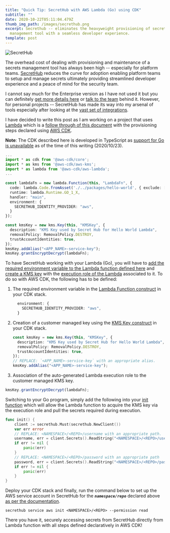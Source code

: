 ```yaml
---
title: "Quick Tip: SecretHub with AWS Lambda (Go) using CDK"
subtitle: ""
date: 2020-10-22T05:11:04.479Z
thumb_img_path: /images/secrethub.png
excerpt: Secrethub -- eliminates the heavyweight provisioning of secrets
  management tool with a seamless developer experience.
template: post
---
```

![](/images/screenshot-2020-10-23-at-2.01.35-pm.png "SecretHub")

The overhead cost of dealing with provisioning and maintenance of a secrets management tool has always been high -- especially for platform teams. [SecretHub](https://secrethub.io/) reduces the curve for adoption enabling platform teams to setup and manage secrets ultimately providing streamlined developer experience and a peace of mind for the security team.

I cannot say much for the Enterprise version as I have not used it but you can definitely [get more details here](https://secrethub.io/enterprise/) or [talk to the team](https://secrethub.io/enterprise/contact/) behind it. However, for personal projects -- SecretHub has made its way into my arsenal of tools especially after looking at the [vast set of integrations](https://secrethub.io/integrations/).

I have decided to write this post as I am working on a project that uses [Lambda](https://aws.amazon.com/lambda/) which is a [follow through of this document](https://secrethub.io/docs/guides/aws-lambda-go/) with the provisioning steps declared using [AWS CDK](https://aws.amazon.com/cdk/).

**Note**: The CDK described here is developed in TypeScript as [support for Go is unavailable](https://github.com/aws/aws-cdk/issues/547) as of the time of this writing (2020/10/23).

```typescript
...
import * as cdk from '@aws-cdk/core';
import * as kms from '@aws-cdk/aws-kms';
import * as lambda from '@aws-cdk/aws-lambda';
...
    
const lambdaFn = new lambda.Function(this, "LambdaFn", {
  code: lambda.Code.fromAsset('./../packages/hello-world', { exclude: ['*.go', '*.bazel', 'static/**'] }),
  runtime: lambda.Runtime.GO_1_X,
  handler: "main",
  environment: {
    SECRETHUB_IDENTITY_PROVIDER: "aws",
  }
});

const kmsKey = new kms.Key(this, "KMSKey", {
  description: "KMS Key used by Secret Hub for Hello World Lambda",
  removalPolicy: RemovalPolicy.DESTROY,
  trustAccountIdentities: true,
});
kmsKey.addAlias("<APP_NAME>-service-key");
kmsKey.grantEncryptDecrypt(lambdaFn);
```

To have SecretHub working with your Lambda (Go), you will have to [add the required environment variable to the Lambda function defined here](https://secrethub.io/docs/guides/aws-lambda-go/#deploy) and [create a KMS key](https://secrethub.io/docs/guides/aws-lambda-go/#create-kms-key) with the [execution role of the Lambda](https://secrethub.io/docs/guides/aws-lambda-go/#create-lambda-executing-role) associated to it. To do so with AWS CDK, the following has to be defined:

1. The required environment variable in the [Lambda Function construct](https://docs.aws.amazon.com/cdk/api/latest/docs/@aws-cdk_aws-lambda.Function.html) in your CDK stack.

   ```typescript
     environment: {
       SECRETHUB_IDENTITY_PROVIDER: "aws",
     }
   ```
2. Creation of a customer managed key using the [KMS Key construct](https://docs.aws.amazon.com/cdk/api/latest/docs/@aws-cdk_aws-kms.Key.html) in your CDK stack.

   ```typescript
   const kmsKey = new kms.Key(this, "KMSKey", {
     description: "KMS Key used by Secret Hub for Hello World Lambda",
     removalPolicy: RemovalPolicy.DESTROY,
     trustAccountIdentities: true,
   });
   // REPLACE: `<APP_NAME>-service-key` with an appropriate alias. 
   kmsKey.addAlias("<APP_NAME>-service-key");
   ```
3. Association of the auto-generated Lambda execution role to the customer managed KMS key.

```typescript
kmsKey.grantEncryptDecrypt(lambdaFn);
```

Switching to your Go program, simply add the following into your [init function](https://tutorialedge.net/golang/the-go-init-function) which will allow the Lambda function to acquire the KMS key via the execution role and pull the secrets required during execution.

```go
func init() {
	client := secrethub.Must(secrethub.NewClient())
	var err error
    // REPLACE: <NAMESPACE>/<REPO>/username with an appropriate path.
	username, err = client.Secrets().ReadString("<NAMESPACE>/<REPO>/username")
	if err != nil {
		panic(err)
	}
    // REPLACE: <NAMESPACE>/<REPO>/password with an appropriate path
	password, err = client.Secrets().ReadString("<NAMESPACE>/<REPO>/password")
	if err != nil {
		panic(err)
	}
}
```

Deploy your CDK stack and finally, run the command below to set up the AWS service account in SecretHub for the ***`namespace/repo`*** declared above [as per the documentation](https://secrethub.io/docs/guides/aws-lambda-go/#create-service-account).

```
secrethub service aws init <NAMESPACE>/<REPO> --permission read
```

There you have it, securely accessing secrets from SecretHub directly from Lambda function with all steps defined declaratively in AWS CDK!